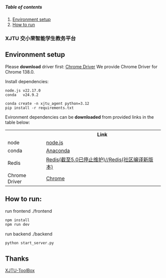 ##### Table of contents
1. [Environment setup](#environment-setup)
2. [How to run](#how-to-run)
### **XJTU 交小荣智能学生教务平台**
## Environment setup

Please **download** driver first: 
[Chrome Driver](https://developer.chrome.com/docs/chromedriver)
We provide Chrome Driver for Chrome 138.0.

Install dependencies:
```shell
node.js v22.17.0
conda   v24.9.2
```
```shell
conda create -n xjtu_agent python=3.12
pip install -r requirements.txt
```
Evironment dependencies can be **downloaded** from provided links in the table below:
<table style="width:100%">
  <tr>
    <th></th>
    <th>Link</th>
  </tr>
  <tr>
    <td>node</td>
    <td><a href="https://nodejs.org/en/download">node.js</a></td>
  </tr>
  <tr>
    <td>conda</td>
    <td><a href="https://repo.anaconda.com/archive/">Anaconda</a></td>
  </tr>
  <tr>
    <td>Redis</td>
    <td><a href="https://github.com/tporadowski/redis/releases">Redis(截至5.0已停止维护)//</a><a href="https://github.com/redis-windows/redis-windows/releases">Redis(社区编译新版本)</a></td>
  </tr>
  <tr>
    <td>Chrome Driver</td>
    <td><a href="https://developer.chrome.com/docs/chromedriver">Chrome</a></td>
  </tr>
</table>

## How to run:
run frontend ./frontend
```bash
npm install
npm run dev
```
run backend ./backend
```bash
python start_server.py
```

## Thanks
[XJTU-ToolBox](https://github.com/xjtu-wang/XJTU-Toolbox)
